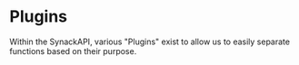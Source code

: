 # Plugins

Within the SynackAPI, various "Plugins" exist to allow us to easily separate functions based on their purpose.
